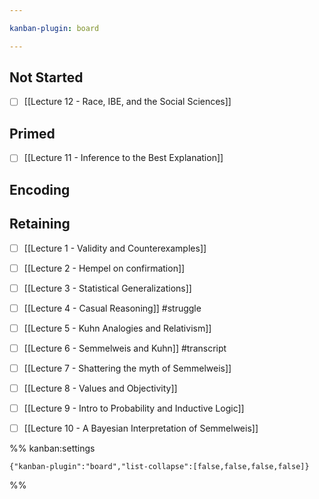```yaml
---

kanban-plugin: board

---
```


## Not Started

- [ ] [[Lecture 12 - Race, IBE, and the Social Sciences]]


## Primed

- [ ] [[Lecture 11 - Inference to the Best Explanation]]


## Encoding



## Retaining

- [ ] [[Lecture 1 - Validity and Counterexamples]]
- [ ] [[Lecture 2 - Hempel on confirmation]]
- [ ] [[Lecture 3 - Statistical Generalizations]]
- [ ] [[Lecture 4 - Casual Reasoning]] #struggle
- [ ] [[Lecture 5 - Kuhn Analogies and Relativism]]
- [ ] [[Lecture 6 - Semmelweis and Kuhn]] #transcript
- [ ] [[Lecture 7 - Shattering the myth of Semmelweis]]
- [ ] [[Lecture 8 - Values and Objectivity]]
- [ ] [[Lecture 9 - Intro to Probability and Inductive Logic]]
- [ ] [[Lecture 10 - A Bayesian Interpretation of Semmelweis]]




%% kanban:settings
```
{"kanban-plugin":"board","list-collapse":[false,false,false,false]}
```
%%